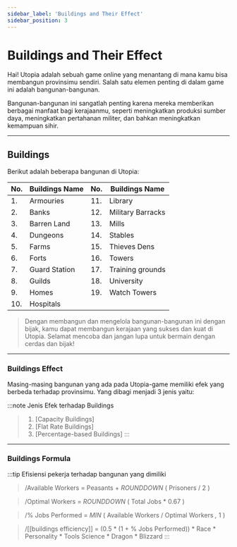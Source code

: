 ```yaml
---
sidebar_label: 'Buildings and Their Effect'
sidebar_position: 3
---
```


# Buildings and Their Effect

Hai! Utopia adalah sebuah game online yang menantang di mana kamu bisa membangun provinsimu sendiri. Salah satu elemen penting di dalam game ini adalah bangunan-bangunan.

Bangunan-bangunan ini sangatlah penting karena mereka memberikan berbagai manfaat bagi kerajaanmu, seperti meningkatkan produksi sumber daya, meningkatkan pertahanan militer, dan bahkan meningkatkan kemampuan sihir.

---

## Buildings

Berikut adalah beberapa  bangunan  di Utopia:

No.| Buildings Name| No.| Buildings Name
---|----------------|---|----------------
1.| Armouries |11.| Library
2.|Banks |12.| Military Barracks
3.|Barren Land| 13.| Mills
4.|Dungeons| 14.| Stables
5.|Farms| 15.|Thieves Dens
6.|Forts|16.|Towers
7.|Guard Station|17.|Training grounds
8.|Guilds|18.|University
9.|Homes|19.|Watch Towers
10.|Hospitals|

>Dengan membangun dan mengelola bangunan-bangunan ini dengan bijak, kamu dapat membangun kerajaan yang sukses dan kuat di Utopia. Selamat mencoba dan jangan lupa untuk bermain dengan cerdas dan bijak!

--------

### Buildings Effect

Masing-masing bangunan yang ada pada Utopia-game memiliki efek yang berbeda terhadap provinsimu. Yang dibagi menjadi 3 jenis yaitu: 

:::note Jenis Efek terhadap Buildings
>1. [Capacity Buildings]
>2. [Flat Rate Buildings]
>3. [Percentage-based Buildings]
:::

-----

### Buildings Formula

:::tip Efisiensi pekerja terhadap bangunan yang dimiliki
>/Available Workers         =  Peasants + _ROUNDDOWN_ ( Prisoners / 2 )

>/Optimal Workers           = _ROUNDDOWN_ ( Total Jobs * 0.67 )

>/% Jobs Performed          =  _MIN_ ( Available Workers / Optimal Workers _,_ 1 )

>/[[buildings efficiency]]       =  (0.5 * (1 + % Jobs Performed)) * Race * Personality * Tools Science * Dragon * Blizzard
:::

